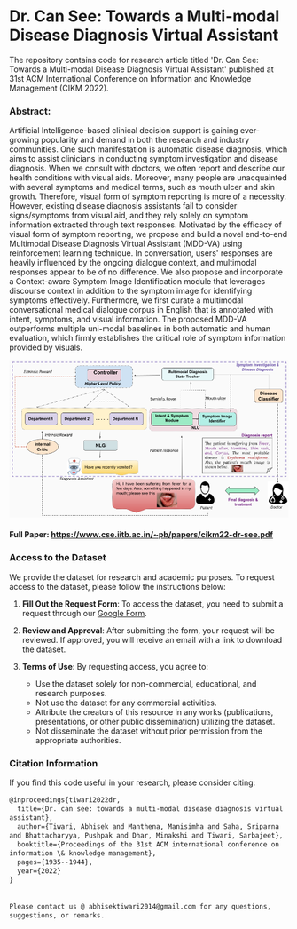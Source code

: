 # Dr. Can See: Towards a Multi-modal Disease Diagnosis Virtual Assistant

The repository contains code for research article titled 'Dr. Can See: Towards a Multi-modal Disease Diagnosis Virtual Assistant' published at 31st ACM International Conference on Information and Knowledge Management (CIKM 2022).

### Abstract: 

Artificial Intelligence-based clinical decision support is gaining ever-growing popularity and demand in both the research and industry communities. One such manifestation is automatic disease diagnosis, which aims to assist clinicians in conducting symptom investigation and disease diagnosis. When we consult with doctors, we often report and describe our health conditions with visual aids. Moreover, many people are unacquainted with several symptoms and medical terms, such as mouth ulcer and skin growth. Therefore, visual form of symptom reporting is more of a necessity. However, existing disease diagnosis assistants fail to consider signs/symptoms from visual aid, and they rely solely on symptom information extracted through text responses. Motivated by the efficacy of visual form of symptom reporting, we propose and build a novel end-to-end Multimodal Disease Diagnosis Virtual Assistant (MDD-VA) using reinforcement learning technique. In conversation, users' responses are heavily influenced by the ongoing dialogue context, and multimodal responses appear to be of no difference. We also propose and incorporate a Context-aware Symptom Image Identification module that leverages discourse context in addition to the symptom image for identifying symptoms effectively. Furthermore, we first curate a multimodal conversational medical dialogue corpus in English that is annotated with intent, symptoms, and visual information. The proposed MDD-VA outperforms multiple uni-modal baselines in both automatic and human evaluation, which firmly establishes the critical role of symptom information provided by visuals.

![Working](https://github.com/NLP-RL/DrCanSee/blob/main/Dr-Can-See.png)

#### Full Paper: https://www.cse.iitb.ac.in/~pb/papers/cikm22-dr-see.pdf

### Access to the Dataset

We provide the dataset for research and academic purposes. To request access to the dataset, please follow the instructions below:

1. **Fill Out the Request Form**: To access the dataset, you need to submit a request through our [Google Form](https://forms.gle/C5q7jDprPGsCuYcD6).

2. **Review and Approval**: After submitting the form, your request will be reviewed. If approved, you will receive an email with a link to download the dataset.

3. **Terms of Use**: By requesting access, you agree to:
    - Use the dataset solely for non-commercial, educational, and research purposes.
    - Not use the dataset for any commercial activities.
    - Attribute the creators of this resource in any works (publications, presentations, or other public dissemination) utilizing the dataset.
    - Not disseminate the dataset without prior permission from the appropriate authorities.

### Citation Information 
If you find this code useful in your research, please consider citing:
~~~~
@inproceedings{tiwari2022dr,
  title={Dr. can see: towards a multi-modal disease diagnosis virtual assistant},
  author={Tiwari, Abhisek and Manthena, Manisimha and Saha, Sriparna and Bhattacharyya, Pushpak and Dhar, Minakshi and Tiwari, Sarbajeet},
  booktitle={Proceedings of the 31st ACM international conference on information \& knowledge management},
  pages={1935--1944},
  year={2022}
}


Please contact us @ abhisektiwari2014@gmail.com for any questions, suggestions, or remarks.
